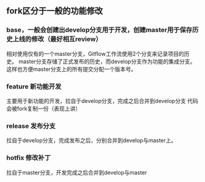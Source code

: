 

## fork区分于一般的功能修改

### base，一般会创建出develop分支用于开发，创建master用于保存历史上线的修改（最好相互review）
相对使用仅有的一个master分支，Gitflow工作流使用2个分支来记录项目的历史。
master分支存储了正式发布的历史，而develop分支作为功能的集成分支。这样也方便master分支上的所有提交分配一个版本号。


### feature 新功能开发
主要用于新功能的开发，拉自于develop分支，完成之后合并到develop分支
代码会被fork复制一份（表现上讲）

### release 发布分支
拉自于develop分支，完成发布之后，分别合并到develop与master上。

### hotfix 修改补丁
拉自于master分支，开发完成之后合并到develop与master
